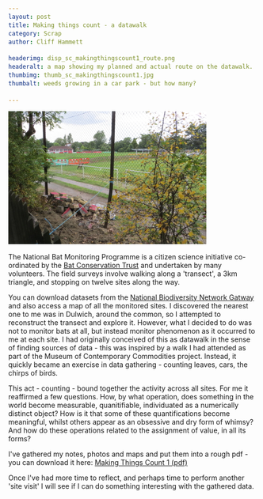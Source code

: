 ```yaml
---
layout: post
title: Making things count - a datawalk
category: Scrap
author: Cliff Hammett

headerimg: disp_sc_makingthingscount1_route.png
headeralt: a map showing my planned and actual route on the datawalk.
thumbimg: thumb_sc_makingthingscount1.jpg
thumbalt: weeds growing in a car park - but how many?

---
```

![A photograph of a sports ground with many red objects](/resources/img/scrap_makingthingscount1_pic.jpg)

The National Bat Monitoring Programme is a citizen science initiative co-ordinated by the [Bat Conservation Trust](http://www.bats.org.uk) and undertaken by many volunteers. The field surveys involve walking along a 'transect', a 3km triangle, and stopping on twelve sites along the way.

You can download datasets from the [National Biodiversity Network Gatway](http://data.nbn.org.uk) and also access a map of all the monitored sites. I discovered the nearest one to me was in Dulwich, around the common, so I attempted to reconstruct the transect and explore it. However, what I decided to do was not to monitor bats at all, but instead monitor phenomenon as it occurred to me at each site. I had originally conceived of this as datawalk in the sense of finding sources of data - this was inspired by a walk I had attended as part of the Museum of Contemporary Commodities project. Instead, it quickly became an exercise in data gathering - counting leaves, cars, the chirps of birds.

This act - counting - bound together the activity across all sites. For me it reaffirmed a few questions. How, by what operation, does something in the world become measurable, quanitifiable, individuated as a numerically distinct object? How is it that some of these quantifications become meaningful, whilst others appear as an obsessive and dry form of whimsy? And how do these operations related to the assignment of value, in all its forms?

I've gathered my notes, photos and maps and put them into a rough pdf - you can download it here: [Making Things Count 1 (pdf)](/resources/doc/datawalk_dulwich_20150817.pdf)

Once I've had more time to reflect, and perhaps time to perform another 'site visit' I will see if I can do something interesting with the gathered data.
